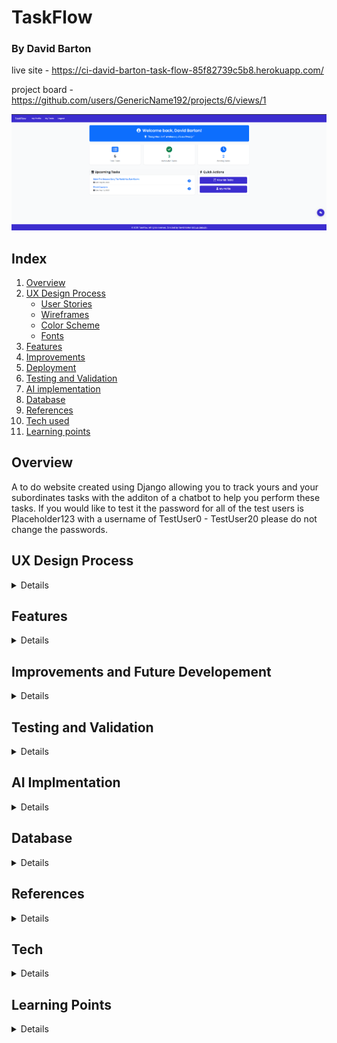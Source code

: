 # TaskFlow
### By David Barton

live site - https://ci-david-barton-task-flow-85f82739c5b8.herokuapp.com/

project board -  https://github.com/users/GenericName192/projects/6/views/1

![Website landing page](/documentation/TaskFlow-landing-page.png)

## Index
1. [Overview](#overview)
2. [UX Design Process](#ux-design-process)
    - [User Stories](#user-stories)
    - [Wireframes](#wireframes)
    - [Color Scheme](#color-scheme)
    - [Fonts](#fonts)
3. [Features](#features)
4. [Improvements](#improvments-and-future-development)
5. [Deployment](#deployment)
6. [Testing and Validation](#testing-and-validation)
7. [AI implementation](#ai-implementation)
8. [Database](#database)
9. [References](#references)
10. [Tech used](#tech-used)
11. [Learning points](#learning-points)


## Overview
A to do website created using Django allowing you to track yours and your subordinates tasks with the additon of a chatbot to help you perform these tasks. If you would like to test it the password for all of the test users is Placeholder123 with a username of TestUser0 - TestUser20 please do not change the passwords.

## UX Design Process
<details>

project board -  https://github.com/users/GenericName192/projects/6/views/1

### User stories
<details>
1. Authentication & Profiles

- As a user, I want to sign up and log in so that I can securely access my tasks.
- As a user, I want to edit my profile (name, email, boss) so that my information stays up to date.
- As a manager, I want to set who reports to me so that I can assign them tasks.

2. Task Management

- As a user, I want to create a task for myself so that I can track my personal work.
- As a manager, I want to create a task for my subordinates so that I can delegate work.
- As a manager, I want to assign a task to all users under my hierarchy so that I can broadcast important tasks (e.g., team meetings).
- As a user, I want to view all tasks assigned to me so that I know what I need to complete.
- As a user, I want to update the status of a task (e.g., Pending → Done) so that I can track progress.
- As a user, I want to delete my own tasks so that I can keep my task list clean.

3. Hierarchy & Permissions

- As a user, I want to see who my boss is so that I know my reporting line.
- As a manager, I want to view all my subordinates so that I know who I can assign tasks to.
- As a manager, I want to see tasks I’ve assigned to others so that I can track their progress.

4. Chatbot Integration

- As a user, I want to ask the chatbot to create a task for me so that I can save time.
- As a manager, I want to ask the chatbot to assign a task to all my subordinates so that I can quickly delegate work.
- As a user, I want the chatbot to list my pending tasks so that I can quickly review my workload.

All have been achived at this point but the last chatbot story the feature works but it doesnt return a very user friendly response, this is something I'm working on.
</details>

### Wireframes

<details>
Task list page

![moblie wireframe](/documentation/capstone-moblie-main-page.png)

![tablet wireframe](/documentation/capstone-tablet-main-page.png)

![desktop wireframe](/documentation/capstone-pc-main-page.png)

![chatbot wireframe](/documentation/capstone-chat-bot-view.png)

These were the orginal wireframes I designed for the project, however the project ended up growing in scoop
and new wireframes were needed and some designers were changed, for example the desktop wireframe ended up
making the page feel too cluttered so I went with the tablet wireframe for all sizes above the tablet.
and the moblie wireframe for anything smaller.

here are the wireframes for the addiontal pages added:

![moblie wireframe landing page](/documentation/landing-page-wireframe-moblie.png)

![tablet and up wireframe landing page](/documentation/landing-page-wireframe-tablet-up.png)

![moblie wireframe profile page](/documentation/profile-moblie-view.png)

![tablet and up wireframe profile page](/documentation/profile-tablet-and-up-wireframe.png)
</details>

### Color schemes

<details>
The color scheme grew as the scoop of the project did, orginally I had the following planned with the help of chatGPT:

but in the end the scheme grew with the end result being:

![color scheme](/documentation/TaskFlow-color-scheme.png)

##### Primary Colors

Primary Purple: #3c2dcf (Main brand color - used for navigation, buttons)
Accent Purple: #7e2fcc (Lighter purple for gradients and hover states)
White: #ffffff (Clean backgrounds, button text)
##### Text Colors

Primary Text: #212529 (Dark gray for main content)
Secondary Text: #ffffff (White text on colored backgrounds)
##### Background Colors

Primary Background: #F9FAFB (Very light gray for page backgrounds)
Light Background: #f8f9fa (Slightly different light gray for cards)
Border Color: #e0e4e7 (Light gray for borders)
##### Status Colors

Success Green: #198754 (Completed tasks, success messages)
Success Light: #d4edda (Success background)
Success Text: #155724 (Success text)
Danger Red: #dc3545 (Delete buttons, error messages)
Warning Yellow: #fff3cd (Warning backgrounds)
Warning Text: #856404 (Warning text)
</details>

### Fonts

<details>
The fonts I went with were Roboto for the primary and Poppins for secondary, I wanted to go with a professional look and I felt these served that well. They were picked in collaboration with ChatGPT.
</details>
</details>

## Features

<details>
Main page
 - list of tasks
 - add task
 - chatbot 

Profile page
 - profile picture
 - user data with ability to update it
 - list of subordinates
 - managers name

These were the orginally planned features with an optional chatbot if I had time, however as I started to make the project I added an additional landing page

#### Landing page

![Landing page](/documentation/TaskFlow-landing-page.png)

As you can see the landing page shows some stats on your current tasks as well as a list of upcoming tasks. 
Also has a link to the main 2 pages profile and task list

#### Task list page

![task list page](/documentation/TaskFlow-tasks-one.png)

![task list page](/documentation/TaskFlow-tasks-two.png)

This is where you can perform your crud functionality on your tasks, can create at the top read update and delete below.

##### Task update

![task update page](/documentation/TaskFlow-update_task.png)

##### Task details

![task details page](/documentation/TaskFlow-task-details.png)

##### Task delete

![task details page](/documentation/TaskFlow-delete-task.png)

#### Profile page

![profile page](/documentation/TaskFlow-profile-one.png)

![profile page](/documentation/TaskFlow-profile-two.png)

This is where you can view your user account aswell as update infomation to it, you can also view a list of all direct and indirect subordinates. I in the end decided to remove the profile picture part as I was running low on the API key I had planned to use for this and felt it didnt really add anything

##### Change user details

![change user details](/documentation/TaskFlow-edit-profile.png)

##### Change password

![change password](/documentation/TaskFlow-change-password.png)

#### Chat bot

![chatbot](/documentation/capstone-chat-bot-view.png)

Is part of of the base.html therefore can be viewed on any page.
It currently can create tasks, update tasks, read tasks, delete tasks, create tasks for both direct and indirect subordinates and return infomation on all of your current tasks.

#### Custom error pages

##### 404 page not found

![404 page](/documentation/TaskFlow-404-error.png)

##### 403 access denied

![403 page](/documentation/TaskFlow-403-error.png)

##### 500 server issue

![500 page](/documentation/TaskFlow-500-error.png)
</details>

## Improvements and Future Developement

<details>
The AI could use with more tools atm its functionality is quite limited and there are still some bugs in it. I also feel like there are some database optimizations that could be done to make the site run faster.
I also once again did not spend enough time planning and as such there were a lot of changes made during the development cycle that I should have decided on during the planning process I feel like I did better then I have done in the past the ERD I did helped but I still feel like this is an area of improvement for me.
</details>

## Testing and Validation

<details>
### HTML Validation

There was some feedback under info for each page but I decided to ignore this as it was an error introduced by prettier my formatter.

Users

![landing page](/documentation/landingpage-val.png)
![profile](/documentation/profile-val.png)
![edit profile](/documentation/profile-edit-val.png)
![change password](/documentation/change-password-val.png)

Tasks

![task list](/documentation/task-view-val.png)
![task details](/documentation/task-detail-val.png)
![task update](/documentation/task-update-val.png)
![bulk task creation](/documentation/bulk-create-val.png)

Errors

![404](/documentation/404val.png)
![403](/documentation/403-val.png)
![500](/documentation/500-val.png)

### CSS validation

![css validation](/documentation/css-validation.png)

### Python validation

authuser model
![authuser model](/documentation/authuser-model-val.png)

authuser views
![authuser views](/documentation/authuser-views-val.png)

chatbot tools
![chatbot tools](/documentation/chatbot-tools-val.png)

chatbot views
![chatbot views](/documentation/chatbot-views-val.png)

task models
![task models](/documentation/python-task-view-val.png)

task views
![task views](/documentation/task-view-val.png)

utils
![utils](/documentation/utils-val.png)

### JS validation

![js val](/documentation/js-val.png)


### Lighthouse

I have implimented some caching via whitenoise so performance is a bit hard to test on intial loading of the page so these are for the second loading of the page the one that lighthouse does during the testing.

![landing page](/documentation/landing-page-lighthouse.png)
![profile page](/documentation/profile-lighthouse.png)
![task page](/documentation/task-list-lighthouse.png)

### Wave

The only errors I had for wave were missing headings and redundant links but I decided to not fix these due to time restraints. I have since added some pagination which is currently being flagged as an empty link by wave but I have decided to ignore this as its not an empty link it just has an icon instead of a text.

![landing page](/documentation/Wave-landing-page.png)
![profile page](/documentation/profile-wave.png)
![task page](/documentation/task-list-wave.png)

### Testing

I have a series of 66 unit tests that were written in collaboration with copilot that can be found in the tests.py in each app. 

![unit tests](/documentation/unit-tests.png)

I also did a series of manual tests with me and a family member checking that each feature worked correctly.
There is currently no testing beyond manual testing for the chatbot as it is still a bit unperdictable. Some users have reported a bug with the AI saying unexpected token < I have been unable to reproduce this bug so I am unsure as to what it causing it. This is something I would like to spend more time on trying to fix. There is also a bug with the AI sometimes returning its thoughts as well as the answer to the prompt, I have tried to address this in the system prompt but it still sometimes happens. There is also a final bug were the chatbot performs a task like task creation more then once, this is something I've tried to squash but have been unable to.
I will however be adding a video of some testing of the chatbot incase the API key has been used up by the time of CIs testing. It can be found inside the documentation file

🎥 **[View Chatbot Demo Video](documentation/chatbot-demo.webm)**

# TaskFlow Application Testing Matrix

| Component | Functionality | Test Type | Status |
|-----------|--------------|-----------|---------|
| **USER AUTHENTICATION & MODELS** |
| User Model | User creation | Unit | ✅ Pass |
| User Model | Full name property | Unit | ✅ Pass |
| User Model | String representation | Unit | ✅ Pass |
| User Model | Email uniqueness constraint | Unit | ✅ Pass |
| User Model | Default field values | Unit | ✅ Pass |
| User Model | Direct subordinates query | Unit | ✅ Pass |
| User Model | All subordinates hierarchy | Unit | ✅ Pass |
| User Model | Boss-subordinate relationship | Unit | ✅ Pass |
| **AUTHENTICATION VIEWS** |
| Login View | Valid credentials login | Unit | ✅ Pass |
| Login View | Invalid credentials handling | Unit | ✅ Pass |
| Login View | Redirect after login | Unit | ✅ Pass |
| Registration View | Valid data registration | Unit | ✅ Pass |
| Registration View | Duplicate username prevention | Unit | ✅ Pass |
| Logout View | Logout functionality | Unit | ✅ Pass |
| Login View | Template rendering | Manual | ✅  Pass |
| Registration View | Form field validation display | Manual | ✅  Pass |
| **INDEX/LANDING PAGE** |
| Index View | Authenticated user display | Unit | ✅ Pass |
| Index View | Unauthenticated user display | Unit | ✅ Pass |
| Index View | Tip of the day functionality | Unit | ✅ Pass |
| Index View | Task statistics display | Manual | ✅  Pass |
| Index View | Quick action buttons | Manual | ✅  Pass |
| **PROFILE MANAGEMENT** |
| Profile View | Own profile edit buttons | Unit | ✅ Pass |
| Profile View | Other profile edit restrictions | Unit | ✅ Pass |
| Profile View | Subordinates display | Unit | ✅ Pass |
| Profile View | Boss information display | Unit | ✅ Pass |
| Profile View | 404 for non-existent user | Unit | ✅ Pass |
| Edit Profile | Owner access control | Unit | ✅ Pass |
| Edit Profile | Form pre-population | Unit | ✅ Pass |
| Edit Profile | Successful update | Unit | ✅ Pass |
| Edit Profile | Validation error display | Unit | ✅ Pass |
| Edit Profile | Permission denied for others | Unit | ✅ Pass |
| Change Password | Owner access control | Unit | ✅ Pass |
| Change Password | Successful password change | Unit | ✅ Pass |
| Change Password | Form validation | Unit | ✅ Pass |
| Change Password | User stays logged in | Unit | ✅ Pass |
| Change Password | Permission denied for others | Unit | ✅ Pass |
| **TASK MODELS & FORMS** |
| Task Model | Task creation | Unit | ✅ Pass |
| Task Model | String representation | Unit | ✅ Pass |
| Task Model | Task completion toggle | Unit | ✅ Pass |
| Task Form | Valid form submission | Unit | ✅ Pass |
| Task Form | Past due date validation | Unit | ✅ Pass |
| Task Form | Required fields validation | Unit | ✅ Pass |
| Task Form | Form save functionality | Unit | ✅ Pass |
| Task Form | Description max length (500 chars) | Unit | ✅ Pass |
| **TASK VIEWS & FUNCTIONALITY** |
| Task List | Authenticated user access | Unit | ✅ Pass |
| Task List | Login required | Unit | ✅ Pass |
| Task List | Task creation via POST | Unit | ✅ Pass |
| Task List | Pagination (4 per page) | Manual | ✅  Pass |
| Task Toggle | Completion toggle | Unit | ✅ Pass |
| Task Details | Task details view | Unit | ✅ Pass |
| Task Update | Permission control | Unit | ✅ Pass |
| Task Update | Form styling and layout | Manual | ✅  Pass |
| Task Delete | Permission control | Unit | ✅ Pass |
| Task Delete | Confirmation modal | Manual | ✅  Pass |
| Bulk Tasks | Mass task creation | Manual | ✅  Pass |
| **UTILITY FUNCTIONS** |
| Can Assign Task | Manager to subordinate | Unit | ✅ Pass |
| Can Assign Task | CEO to hierarchy | Unit | ✅ Pass |
| Can Assign Task | User to self | Unit | ✅ Pass |
| Can Assign Task | Non-subordinate restriction | Unit | ✅ Pass |
| Can Assign Task | Subordinate to manager restriction | Unit | ✅ Pass |
| Can Be Boss | Valid boss assignment | Unit | ✅ Pass |
| Can Be Boss | None boss validity | Unit | ✅ Pass |
| Can Be Boss | Circular hierarchy prevention | Unit | ✅ Pass |
| Can Be Boss | Self-boss prevention | Unit | ✅ Pass |
| Get Team Tasks | Manager team tasks | Unit | ✅ Pass |
| Get Team Tasks | Employee own tasks | Unit | ✅ Pass |
| Mass Create Tasks | Successful creation | Unit | ✅ Pass |
| Mass Create Tasks | Empty user list | Unit | ✅ Pass |
| Mass Create Tasks | Invalid form handling | Unit | ✅ Pass |
| Mass Create Tasks | Permission failure | Unit | ✅ Pass |
| Task Statistics | Basic statistics calculation | Unit | ✅ Pass |
| Task Statistics | User with no tasks | Unit | ✅ Pass |
| Task Statistics | User with completed tasks only | Unit | ✅ Pass |
| **CHATBOT FUNCTIONALITY** |
| Chatbot Controller | AI agent initialization | Manual | ✅  Pass |
| Chatbot Tools | Create task tool | Manual | ✅  Pass |
| Chatbot Tools | Find task tool | Manual | ✅  Pass |
| Chatbot Tools | Find user tool | Manual | ✅  Pass |
| Chatbot Tools | Delete task tool | Manual | ✅  Pass |
| Chatbot Tools | Update task tool | Manual | ✅  Pass |
| Chatbot Tools | Read task tool | Manual | ✅  Pass |
| Chatbot Tools | Create many tasks tool | Manual | ✅  Pass |
| Chatbot View | POST request handling | Manual | ✅  Pass |
| **FRONTEND JAVASCRIPT** |
| Chat Interface | Modal show/hide | Manual | ✅  Pass |
| Chat Interface | Message sending | Manual | ✅  Pass |
| Chat Interface | Message display | Manual | ✅  Pass |
| Chat Interface | Conversation persistence | Manual | ✅  Pass |
| Chat Interface | Enter key submission | Manual | ✅  Pass |
| Chat Interface | Loading indicators | Manual | ✅  Pass |
| Chat Interface | Error message display | Manual | ✅  Pass |
| Chat Interface | CSRF token handling | Manual | ✅  Pass |
| **SECURITY & PERMISSIONS** |
| Authentication | Login required decorators | Unit | ✅ Pass |
| Authentication | Redirect to login | Unit | ✅ Pass |
| Permissions | Edit own profile only | Unit | ✅ Pass |
| Permissions | Change own password only | Unit | ✅ Pass |
| Permissions | 403 for unauthorized access | Unit | ✅ Pass |
| Permissions | URL ID manipulation prevention | Unit | ✅ Pass |
| **ERROR HANDLING** |
| Error Pages | 404 page display | Manual | ✅  Pass |
| Error Pages | 403 page display | Manual | ✅  Pass |
| Error Pages | 500 page display | Manual | ✅  Pass |
| Form Validation | Client-side validation | Manual | ✅  Pass |
| Form Validation | Server-side validation | Unit | ✅ Pass |
| **RESPONSIVE DESIGN & UI** |
| Navigation | Mobile responsive menu | Manual | ✅  Pass |
| Layout | Bootstrap grid responsiveness | Manual | ✅  Pass |
| Styling | CSS custom properties | Manual | ✅  Pass |
| Styling | Task status styling | Manual | ✅  Pass |
| Styling | Pagination controls | Manual | ✅  Pass |
| **INTEGRATION TESTS** |
| Database | PostgreSQL integration | Manual | ✅  Pass |
| API | GitHub Models API integration | Manual | ✅  Pass |
| Static Files | CSS/JS loading | Manual | ✅  Pass |


</details>

## AI Implmentation

<details>
### Code Creation

Copilot did alot of the styling on this project I wired up the front end pages and then let Copilot take the lead on the visuals of it and then tweaked them as and when I felt it was needed. I think it did a smashing job as the website looks good and required fairly limited intervention beyond giving it things like the fonts to use and the general color schemee. Beyond that I didnt user code creation much opting to ask Copilot for hints rather then code generation, I know I want to work in the back end side of things and I felt because of this it was important I got as much practice as I could in this area.

### Debugging

I used Copilot again for debugging, helping me by giving me hints and pointing out likely areas to check when trying to find where a bug was occuring. It proved very helpful for the most part and spend up a lot of the small bug fixes that needed doing. That being said when I moved onto the chat bot and using smolagents Copilot actually slowed me down it sent me down many rabbit holes and massively over complicated problems, when I went to ChatGPT to seek addional support it largely did the same. In the end the problem was solved by me going through the documentation myself and I would have spent a lot less time on wiring up the chat bot if I had just done that from the start.

### Performance and Experience

Copilot was very useful in improving the performance while I do still have some database optimizations that could be done I at first had a lot of N + 1 issues and Copilot pointed me in the right direction telling me to reserach both bulkcreate and select_related to helping me improve performance. I also feel like as a developer have AI do some of the grunt work is also very helpful and improves your performance as a developer. That being said it did make some weird and sometimes unhelpful suggestions like moving all error messages to a singluar file and importing them all, I end up doing this for URLs and templates as I felt it had some value there but refused to implement the suggestion for error messages as it was a pointless abstraction.

### Development Process

Over all I feel like the use of AI massively helped speed up the development process and also pushed me to do things in a better way then I would have perhaps done otherwise, I frequently asked for feedback and it quite rightly criticized some of my initial ideas on how to solve problems.
</details>

## Database

<details>
The database is a Postgres database hosted by Code insitute

![ERD](/documentation/capstoneERD.png)

### User table
The user is a self referencing table were users can be bosses of other uses, I made my own custom user to do this inheriting from AbstractUser, it ended up with less fields then I had planned due to profile picture being cut because of my API key to Cloudinary being almost used up and I was worried it would run out during the developement of this project.

### Task table
The task table has 2 one to many relationships with the user table, one being created_by which would track which user created the task and another being assigned_to which would track which user the task belonged to.

</details>

## References

<details>
AI
chatgpt - helped me intial ideas for design such as the name Taskflow and what fonts to use.
Co-Pilot - I used copilot a lot as both a rubber duck and also for pair programming, I asked it to avoid giving code and to just talk through problems it found in my project.

Youtube videos

https://www.youtube.com/watch?v=mndLkCEiflg - helped me with making custom-users
https://www.youtube.com/@Codemycom - helped me with afew different things accross different videos
https://www.youtube.com/watch?v=1x0Zdukpjrs - helped with adding custom field validators
https://www.youtube.com/watch?v=3NDGnj19GiA - helped me understand prefetch and select related
https://www.youtube.com/watch?v=N_HLNV2UQjg - helped with writing my unit tests
https://www.youtube.com/watch?v=HBA6BSmBiT4 - helped me with the JS event listeners needed for the chatbot
https://www.youtube.com/watch?v=lc1sOvRaFpg - reminder on how to use data attributes and how to get JS and Django to talk
https://www.youtube.com/watch?v=RxUc6ZWwgfw - showed me how to use session storage allowing me to save the chatbots chat history.

Documentation

https://docs.djangoproject.com/en/5.2/ref/models/querysets/ - Django documentation was very useful for a few different sections.

W3schools

https://www.w3schools.com/python/python_lists_comprehension.asp - reminder on how list comprehension works

Old projects

https://github.com/GenericName192/CI-hackathon-chatbot - reminder of how to do some the JS.

hugging face course

https://huggingface.co/learn/agents-course/unit0/introduction - I started doing this during the course and referenced back to it during the project.
</details>

## Tech
<details>

- CSS
- HTML
- Django
- Bootstrap
- Copilot
- ChatGPT
- Postgres
- Smolagents
- Openai/gpt-4o-mini
</details>

## Learning Points

<details>
It's hard to sum up learning points as I feel like I've learnt an awful lot, I learnt a lot makeing a custom user, trying to do some database optimizations and an awful lot wireing up my first chatbot using agents. As for thing I would have done differently I think its the same learning points I've had before - be more ambitious and spend more time thinking and planning before building.
</details>